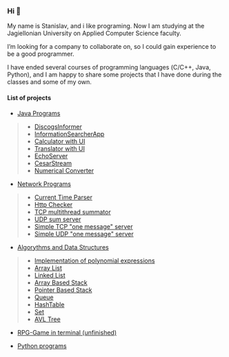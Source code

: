 ### Hi 👋

My name is Stanislav, and i like programing.
Now I am studying at the Jagiellonian University on Applied Computer Science faculty.

I’m looking for a company to collaborate on, so I could gain experience to be a good programmer.

I have ended several courses of programming languages (С/С++,
Java, Python),
and I am happy to share some projects that I have done during
the classes and some of my own.

#### List of projects

- [Java Programs](https://github.com/ShockJake/Java-Projects "Java Programs")

> - [DiscogsInformer](https://github.com/ShockJake/Network-Programming-UJ/tree/main/DiscogsReleaseFinder "DiscogsInformer")
> - [InformationSearcherApp](https://github.com/ShockJake/InformationSearcherApp "InformationSearcherApp")
> - [Calculator with UI](https://github.com/ShockJake/Java-Projects/tree/main/Calculator "Calculator")
> - [Translator with UI](https://github.com/ShockJake/Java-Projects/tree/main/Translator "Translator")
> - [EchoServer](https://github.com/ShockJake/Java-Projects/tree/main/EchoServer "Echo Server")
> - [CesarStream](https://github.com/ShockJake/Java-Projects/tree/main/CesarStream "CesarStream")
> - [Numerical Converter](https://github.com/ShockJake/Java-Projects/tree/main/NumericalConverter "Numerical Converter")

- [Network Programs](https://github.com/ShockJake/Network-Programming-UJ "Network programs")

> - [Current Time Parser](https://github.com/ShockJake/Network-Programming-UJ/tree/main/CurrentTime "Current Time Parser")
> - [Http Checker](https://github.com/ShockJake/Network-Programming-UJ/tree/main/http-checker "Http Checker")
> - [TCP multithread summator](https://github.com/ShockJake/Network-Programming-UJ/tree/main/tcp-sumserver "TCP Sum server")
> - [UDP sum server](https://github.com/ShockJake/Network-Programming-UJ/tree/main/Zestaw3 "UDP Sum server")
> - [Simple TCP "one message" server](https://github.com/ShockJake/Network-Programming-UJ/tree/main/Zestaw2/server "TCP server")
> - [Simple UDP "one message" server](https://github.com/ShockJake/Network-Programming-UJ/tree/main/Zestaw2/serverUDP "UDP server")

- [Algorythms and Data Structures](https://github.com/ShockJake/Algorithms-and-Data-Structures "Algorythms")

> - [Implementation of polynomial expressions](https://github.com/ShockJake/Algorithms-and-Data-Structures/tree/main/Project "Polynomials")
> - [Array List](https://github.com/ShockJake/Algorithms-and-Data-Structures/tree/main/ArrayList "Array List")
> - [Linked List](https://github.com/ShockJake/Algorithms-and-Data-Structures/tree/main/LinkedList "Linked List")
> - [Array Based Stack](https://github.com/ShockJake/Algorithms-and-Data-Structures/tree/main/ArrayBasedStack "Array Based Stack")
> - [Pointer Based Stack](https://github.com/ShockJake/Algorithms-and-Data-Structures/tree/main/PointerBasedStack "Pointer Based Stack")
> - [Queue](https://github.com/ShockJake/Algorithms-and-Data-Structures/tree/main/Queue "Queue")
> - [HashTable](https://github.com/ShockJake/Algorithms-and-Data-Structures/tree/main/HashTable "Hash Table")
> - [Set](https://github.com/ShockJake/Algorithms-and-Data-Structures/tree/main/Set "Set")
> - [AVL Tree](https://github.com/ShockJake/Algorithms-and-Data-Structures/tree/main/Tree/AVL "AVL")


- [RPG-Game in terminal (unfinished)](https://github.com/ShockJake/Rpg_Game "RPG-Game")

- [Python programs](https://github.com/ShockJake/Python-University "Programs showing python functionality")

<!---
ShockJake/ShockJake is a ✨ special ✨ repository because its `README.md` (this file) appears on your GitHub profile.
You can click the Preview link to take a look at your changes.
--->
